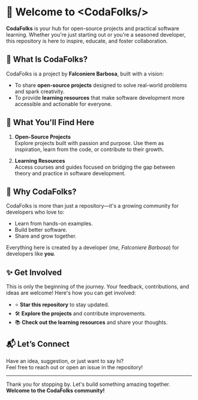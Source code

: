 # 🌟 Welcome to **\<CodaFolks/>**  

**CodaFolks** is your hub for open-source projects and practical software learning. Whether you're just starting out or you're a seasoned developer, this repository is here to inspire, educate, and foster collaboration.  

## 🚀 What Is CodaFolks?  

CodaFolks is a project by **Falconiere Barbosa**, built with a vision:  
- To share **open-source projects** designed to solve real-world problems and spark creativity.  
- To provide **learning resources** that make software development more accessible and actionable for everyone.  

## 🎯 What You'll Find Here  

1. **Open-Source Projects**  
   Explore projects built with passion and purpose. Use them as inspiration, learn from the code, or contribute to their growth.  

2. **Learning Resources**  
   Access courses and guides focused on bridging the gap between theory and practice in software development.  

## 🌱 Why CodaFolks?  

CodaFolks is more than just a repository—it's a growing community for developers who love to:  
- Learn from hands-on examples.  
- Build better software.  
- Share and grow together.  

Everything here is created by a developer (*me, Falconiere Barbosa*) for developers like **you**.  

## ✨ Get Involved  

This is only the beginning of the journey. Your feedback, contributions, and ideas are welcome! Here's how you can get involved:  
- ⭐ **Star this repository** to stay updated.  
- 🛠️ **Explore the projects** and contribute improvements.  
- 📚 **Check out the learning resources** and share your thoughts.  

## 📬 Let’s Connect  

Have an idea, suggestion, or just want to say hi?  
Feel free to reach out or open an issue in the repository!  

---

Thank you for stopping by. Let's build something amazing together.  
**Welcome to the CodaFolks community!**
